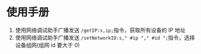 # 使用手册

1. 使用网络调试助手广播发送 `/getIP:s,ip;`指令，获取所有设备的 IP 地址
2. 使用网络调试助手广播发送 `/setNetworkID:s," #ip "," #id ";`指令，选择设备组网(组网 id 要大于 0)
